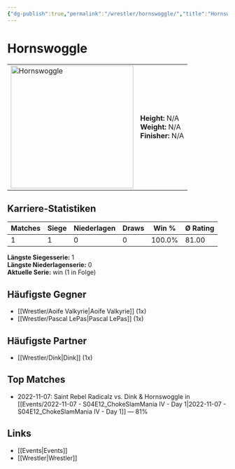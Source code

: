 ```yaml
---
{"dg-publish":true,"permalink":"/wrestler/hornswoggle/","title":"Hornswoggle","tags":["wrestler"],"noteIcon":""}
---
```



# Hornswoggle

<table>
        <tr>
        <td><img src="https://github.com/CptSpaulding1980/choke-slam-wrestling/releases/download/images/Hornswoggle.png" width="280" alt="Hornswoggle"></td>
        <td>
        <b>Height:</b> N/A<br>
        <b>Weight:</b> N/A<br>
        <b>Finisher:</b> N/A<br>
        </td>
        </tr>
        </table>
        
## Karriere-Statistiken

| Matches | Siege | Niederlagen | Draws | Win % | Ø Rating |
|---------|-------|-------------|-------|-------|-----------|
| 1 | 1 | 0 | 0 | 100.0% | 81.00 |

**Längste Siegesserie:** 1<br>**Längste Niederlagenserie:** 0<br>**Aktuelle Serie:** win (1 in Folge)


## Häufigste Gegner
- [[Wrestler/Aoife Valkyrie\|Aoife Valkyrie]] (1x)
- [[Wrestler/Pascal LePas\|Pascal LePas]] (1x)

## Häufigste Partner
- [[Wrestler/Dink\|Dink]] (1x)

## Top Matches
- 2022-11-07: Saint Rebel Radicalz vs. Dink  & Hornswoggle in [[Events/2022-11-07 - S04E12_ChokeSlamMania IV - Day 1\|2022-11-07 - S04E12_ChokeSlamMania IV - Day 1]] — 81%

## Links
- [[Events\|Events]]
- [[Wrestler\|Wrestler]]
